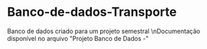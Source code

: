 # Banco-de-dados-Transporte
Banco de dados criado para um projeto semestral
\nDocumentação disponível no arquivo "Projeto Banco de Dados -"
